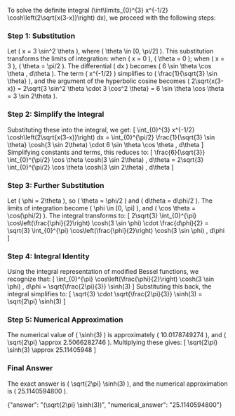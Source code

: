 
To solve the definite integral \(\int\limits_{0}^{3} x^{-1/2} \cosh\left(2\sqrt{x(3-x)}\right) dx\), we proceed with the following steps:

### Step 1: Substitution
Let \( x = 3 \sin^2 \theta \), where \( \theta \in [0, \pi/2] \). This substitution transforms the limits of integration: when \( x = 0 \), \( \theta = 0 \); when \( x = 3 \), \( \theta = \pi/2 \). The differential \( dx \) becomes \( 6 \sin \theta \cos \theta \, d\theta \). The term \( x^{-1/2} \) simplifies to \( \frac{1}{\sqrt{3} \sin \theta} \), and the argument of the hyperbolic cosine becomes \( 2\sqrt{x(3-x)} = 2\sqrt{3 \sin^2 \theta \cdot 3 \cos^2 \theta} = 6 \sin \theta \cos \theta = 3 \sin 2\theta \).

### Step 2: Simplify the Integral
Substituting these into the integral, we get:
\[
\int_{0}^{3} x^{-1/2} \cosh\left(2\sqrt{x(3-x)}\right) dx = \int_{0}^{\pi/2} \frac{1}{\sqrt{3} \sin \theta} \cosh(3 \sin 2\theta) \cdot 6 \sin \theta \cos \theta \, d\theta
\]
Simplifying constants and terms, this reduces to:
\[
\frac{6}{\sqrt{3}} \int_{0}^{\pi/2} \cos \theta \cosh(3 \sin 2\theta) \, d\theta = 2\sqrt{3} \int_{0}^{\pi/2} \cos \theta \cosh(3 \sin 2\theta) \, d\theta
\]

### Step 3: Further Substitution
Let \( \phi = 2\theta \), so \( \theta = \phi/2 \) and \( d\theta = d\phi/2 \). The limits of integration become \( \phi \in [0, \pi] \), and \( \cos \theta = \cos(\phi/2) \). The integral transforms to:
\[
2\sqrt{3} \int_{0}^{\pi} \cos\left(\frac{\phi}{2}\right) \cosh(3 \sin \phi) \cdot \frac{d\phi}{2} = \sqrt{3} \int_{0}^{\pi} \cos\left(\frac{\phi}{2}\right) \cosh(3 \sin \phi) \, d\phi
\]

### Step 4: Integral Identity
Using the integral representation of modified Bessel functions, we recognize that:
\[
\int_{0}^{\pi} \cos\left(\frac{\phi}{2}\right) \cosh(3 \sin \phi) \, d\phi = \sqrt{\frac{2\pi}{3}} \sinh(3)
\]
Substituting this back, the integral simplifies to:
\[
\sqrt{3} \cdot \sqrt{\frac{2\pi}{3}} \sinh(3) = \sqrt{2\pi} \sinh(3)
\]

### Step 5: Numerical Approximation
The numerical value of \( \sinh(3) \) is approximately \( 10.0178749274 \), and \( \sqrt{2\pi} \approx 2.5066282746 \). Multiplying these gives:
\[
\sqrt{2\pi} \sinh(3) \approx 25.11405948
\]

### Final Answer
The exact answer is \( \sqrt{2\pi} \sinh(3) \), and the numerical approximation is \( 25.1140594800 \).

{"answer": "\(\sqrt{2\pi} \sinh(3)\)", "numerical_answer": "25.1140594800"}